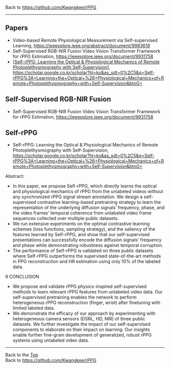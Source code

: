Back to https://github.com/Kwangkee/rPPG
***

## Papers
- Video-based Remote Physiological Measurement via Self-supervised Learning, https://ieeexplore.ieee.org/abstract/document/9983619
- Self-Supervised RGB-NIR Fusion Video Vision Transformer Framework for rPPG Estimation, https://ieeexplore.ieee.org/document/9931758
- [[Self-rPPG: Learning the Optical & Physiological Mechanics of Remote Photoplethysmography with Self-Supervision](https://github.com/Kwangkee/rPPG/blob/main/rppg@SSL.md#self-rppg)], https://scholar.google.co.kr/scholar?hl=ko&as_sdt=0%2C5&q=Self-rPPG%3A+Learning+the+Optical+%26+Physiological+Mechanics+of+Remote+Photoplethysmography+with+Self-Supervision&btnG=



## Self-Supervised RGB-NIR Fusion
- Self-Supervised RGB-NIR Fusion Video Vision Transformer Framework for rPPG Estimation, https://ieeexplore.ieee.org/document/9931758

## Self-rPPG
- Self-rPPG: Learning the Optical & Physiological Mechanics of Remote Photoplethysmography with Self-Supervision, https://scholar.google.co.kr/scholar?hl=ko&as_sdt=0%2C5&q=Self-rPPG%3A+Learning+the+Optical+%26+Physiological+Mechanics+of+Remote+Photoplethysmography+with+Self-Supervision&btnG=

Abstract:  
- In this paper, we propose Self-rPPG, which directly learns the optical and physiological mechanics of rPPG from the unlabeled videos without any synchronized rPPG signal stream annotation. We design a self-supervised contrastive learning-based pretraining strategy to learn the representation of the underlying diffusion signals’ frequency, phase, and the video frames’ temporal coherence from unlabeled video frame sequences collected over multiple public datasets. 
- We run extensive experiments on the optimal contrastive learning schemes (loss functions, sampling strategy), and the saliency of the features learned by Self-rPPG, and show that our self-supervised presentations can successfully encode the diffusion signals’ frequency and phase while demonstrating robustness against temporal corruption. 
- The performance of Self-rPPG is validated on three public datasets where Self-rPPG outperforms the supervised state-of-the-art methods in PPG reconstruction and HR estimation using only 10% of the labeled data.

9 CONCLUSION  
- We propose and validate rPPG physics-inspired self-supervised methods to learn relevant rPPG features from unlabeled video data. Our self-supervised pretraining enables the network to perform heterogeneous rPPG reconstruction (finger, wrist) after finetuning with limited labeled data. 
- We demonstrate the efficacy of our approach by experimenting with heterogeneous camera sensors (DSRL, HD, NIR) of three public datasets. We further investigate the impact of our self-supervised components to elaborate on their impact on learning. Our insights enable further fine-grain development of generalized, robust rPPG systems using unlabeled video data.

***
Back to the [Top](#papers)  
Back to https://github.com/Kwangkee/rPPG
